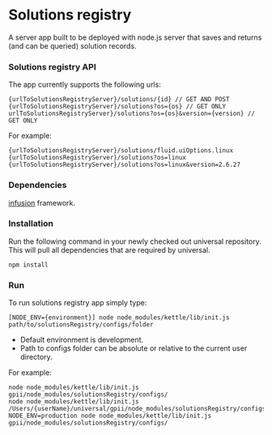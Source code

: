 Solutions registry
===

A server app built to be deployed with node.js server that saves and returns (and can be queried) solution records.

### Solutions registry API

The app currently supports the following urls:

    {urlToSolutionsRegistryServer}/solutions/{id} // GET AND POST
    {urlToSolutionsRegistryServer}/solutions?os={os} // GET ONLY
    urlToSolutionsRegistryServer}/solutions?os={os}&version={version} // GET ONLY

For example:

    {urlToSolutionsRegistryServer}/solutions/fluid.uiOptions.linux
    {urlToSolutionsRegistryServer}/solutions?os=linux
    {urlToSolutionsRegistryServer}/solutions?os=linux&version=2.6.27

### Dependencies

[infusion](https://github.com/fluid-project/infusion) framework.

### Installation

Run the following command in your newly checked out universal repository. This
will pull all dependencies that are required by universal.

    npm install

### Run

To run solutions registry app simply type:

    [NODE_ENV={environment}] node node_modules/kettle/lib/init.js path/to/solutionsRegistry/configs/folder

- Default environment is development.
- Path to configs folder can be absolute or relative to the current user directory.

For example:

    node node_modules/kettle/lib/init.js gpii/node_modules/solutionsRegistry/configs/
    node node_modules/kettle/lib/init.js /Users/{userName}/universal/gpii/node_modules/solutionsRegistry/configs/
    NODE_ENV=production node node_modules/kettle/lib/init.js gpii/node_modules/solutionsRegistry/configs/
